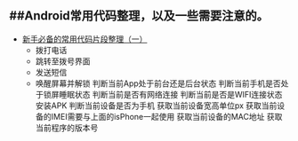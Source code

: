 ##Android常用代码整理，以及一些需要注意的。
-

* [新手必备的常用代码片段整理（一）](http://blog.csdn.net/zhaokaiqiang1992/article/details/44724057)
  - 拨打电话
  - 跳转至拨号界面
  - 发送短信
  - 唤醒屏幕并解锁
判断当前App处于前台还是后台状态
判断当前手机是否处于锁屏睡眠状态
判断当前是否有网络连接
判断当前是否是WIFI连接状态
安装APK
判断当前设备是否为手机
获取当前设备宽高单位px
获取当前设备的IMEI需要与上面的isPhone一起使用
获取当前设备的MAC地址
获取当前程序的版本号

